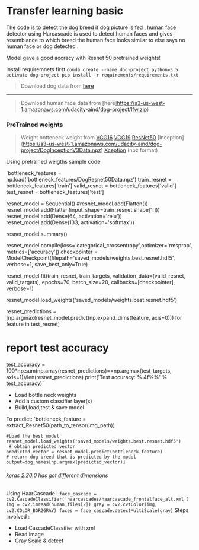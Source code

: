 # Transfer learning basic
The code is to detect the dog breed if dog picture is fed , human face detector using Harcascade is used to detect human faces and gives resemblance to which breed the human face looks similar to else says no human face or dog detected .

Model gave a good accracy with Resnet 50  pretrained weights!

Install requiremnets first `conda create --name dog-project python=3.5
activate dog-project
pip install -r requirements/requirements.txt`

> Download dog data from [here](https://s3-us-west-1.amazonaws.com/udacity-aind/dog-project/dogImages.zip)
---
> Download human face data from [here]https://s3-us-west-1.amazonaws.com/udacity-aind/dog-project/lfw.zip)

### PreTrained weights 
> Weight botteneck weight from [VGG16](https://s3-us-west-1.amazonaws.com/udacity-aind/dog-project/DogVGG16Data.npz) [VGG19](https://s3-us-west-1.amazonaws.com/udacity-aind/dog-project/DogVGG16Data.npz) [ResNet50](https://s3-us-west-1.amazonaws.com/udacity-aind/dog-project/DogResnet50Data.npz) [Inception] (https://s3-us-west-1.amazonaws.com/udacity-aind/dog-project/DogInceptionV3Data.npz) [Xception](https://s3-us-west-1.amazonaws.com/udacity-aind/dog-project/DogXceptionData.npz) (npz format)

Using pretrained weigths sample code

`bottleneck_features = np.load('bottleneck_features/DogResnet50Data.npz')
train_resnet = bottleneck_features['train']
valid_resnet = bottleneck_features['valid']
test_resnet = bottleneck_features['test']

resnet_model = Sequential()
#resnet_model.add(Flatten())
resnet_model.add(Flatten(input_shape=train_resnet.shape[1:]))
resnet_model.add(Dense(64, activation='relu'))
resnet_model.add(Dense(133, activation='softmax'))

resnet_model.summary()

resnet_model.compile(loss='categorical_crossentropy',optimizer='rmsprop',metrics=['accuracy'])
checkpointer = ModelCheckpoint(filepath='saved_models/weights.best.resnet.hdf5', 
                               verbose=1, save_best_only=True)

resnet_model.fit(train_resnet, train_targets, 
          validation_data=(valid_resnet, valid_targets),
          epochs=70, batch_size=20, callbacks=[checkpointer], verbose=1)

resnet_model.load_weights('saved_models/weights.best.resnet.hdf5')

resnet_predictions = [np.argmax(resnet_model.predict(np.expand_dims(feature, axis=0))) for feature in test_resnet]

# report test accuracy
test_accuracy = 100*np.sum(np.array(resnet_predictions)==np.argmax(test_targets, axis=1))/len(resnet_predictions)
print('Test accuracy: %.4f%%' % test_accuracy)`


* Load bottle neck weights
* Add a custom classifier layer(s)
* Build,load,test & save model


To predict:
`bottleneck_feature = extract_Resnet50(path_to_tensor(img_path))
   
    #Load the best model
    resnet_model.load_weights('saved_models/weights.best.resnet.hdf5')
     # obtain predicted vector
    predicted_vector = resnet_model.predict(bottleneck_feature)
    # return dog breed that is predicted by the model
    output=dog_names[np.argmax(predicted_vector)]`
    
 ###### keras 2.20.0 has got different dimensions   
    
 Using HaarCascade :
 `face_cascade = cv2.CascadeClassifier('haarcascades/haarcascade_frontalface_alt.xml')
  img = cv2.imread(human_files[2])
  gray = cv2.cvtColor(img, cv2.COLOR_BGR2GRAY)
  faces = face_cascade.detectMultiScale(gray)`
  Steps involved :
  * Load CascadeClassifier with xml
  * Read image
  * Gray Scale & detect
  
  
